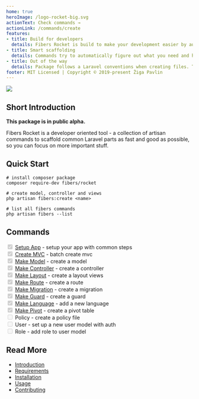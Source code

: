 ```yaml
---
home: true
heroImage: /logo-rocket-big.svg
actionText: Check commands →
actionLink: /commands/create
features:
- title: Build for developers
  details: Fibers Rocket is build to make your development easier by automating usual stuff so you can focus on your magic.
- title: Smart scaffolding
  details: Commands try to automatically figure out what you need and help you build faster with input suggestions or smart auto values when in silent mode.
- title: Out of the way
  details: Package follows a Laravel conventions when creating files. There is nothing new to learn and no overhead when customizing.
footer: MIT Licensed | Copyright © 2019-present Žiga Pavlin
---
```


<img src='https://zipavlin.github.io/fibers-rocket/rocket.gif' style='display:block;margin-left:auto;margin-right:auto;'>

## Short Introduction
**This package is in public alpha.**

Fibers Rocket is a developer oriented tool - a collection of artisan commands to scaffold common Laravel parts as fast and good as possible, so you can focus on more important stuff.

## Quick Start
```
# install composer package
composer require-dev fibers/rocket

# create model, controller and views
php artisan fibers:create <name>

# list all fibers commands
php artisan fibers --list
```

## Commands
<input type="checkbox" checked disabled> [Setup App](/fibers-rocket/commands/app) - setup your app with common steps  
<input type="checkbox" checked disabled> [Create MVC](/fibers-rocket/commands/create) - batch create mvc  
<input type="checkbox" checked disabled> [Make Model](/fibers-rocket/commands/model) - create a model  
<input type="checkbox" checked disabled> [Make Controller](/fibers-rocket/commands/controller) - create a controller  
<input type="checkbox" checked disabled> [Make Layout](/fibers-rocket/commands/layout) - create a layout views  
<input type="checkbox" checked disabled> [Make Route](/fibers-rocket/commands/route) - create a route  
<input type="checkbox" checked disabled> [Make Migration](/fibers-rocket/commands/migration) - create a migration  
<input type="checkbox" checked disabled> [Make Guard](/fibers-rocket/commands/guard) - create a guard  
<input type="checkbox" checked disabled> [Make Language](/fibers-rocket/commands/language) - add a new language  
<input type="checkbox" checked disabled> [Make Pivot](/fibers-rocket/commands/pivot) - create a pivot table  
<input type="checkbox" disabled> Policy - create a policy file  
<input type="checkbox" disabled> User - set up a new user model with auth  
<input type="checkbox" disabled> Role - add role to user model  


## Read More
- [Introduction](/fibers-rocket/guide#introduction)
- [Requirements](/fibers-rocket/guide#requirements)
- [Installation](/fibers-rocket/guide#installation)
- [Usage](/fibers-rocket/guide#usage)
- [Contributing](/fibers-rocket/guide#contributing)
